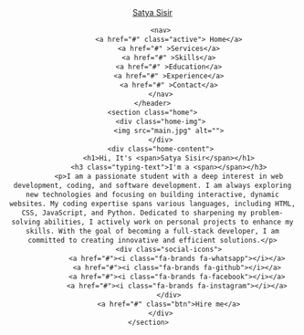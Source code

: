 <!DOCTYPE html>
<html lang="en">
    
<head>
    <meta charset="UTF-8">
    <meta name="viewport" content="width=device-width, initial-scale=1.0">
    <link rel="stylesheet" href="https://cdnjs.cloudflare.com/ajax/libs/font-awesome/6.5.2/css/all.min.css">
    <link rel="stylesheet" href="style.css">
    <title>Portfolio Website</title>
</head>
<body>
    <header>
        <a href="#" class="logo">Satya Sisir</a>

        <nav>
            <a href="#" class="active"> Home</a>
            <a href="#" >Services</a>
            <a href="#" >Skills</a>
            <a href="#" >Education</a>
            <a href="#" >Experience</a>
            <a href="#" >Contact</a>
        </nav>
    </header>
    <section class="home">
        <div class="home-img">
            <img src="main.jpg" alt="">
        </div>
        <div class="home-content">
            <h1>Hi, It's <span>Satya Sisir</span></h1>
            <h3 class="typing-text">I'm a <span></span></h3>
            <p>I am a passionate student with a deep interest in web development, coding, and software development. I am always exploring new technologies and focusing on building interactive, dynamic websites. My coding expertise spans various languages, including HTML, CSS, JavaScript, and Python. Dedicated to sharpening my problem-solving abilities, I actively work on personal projects to enhance my skills. With the goal of becoming a full-stack developer, I am committed to creating innovative and efficient solutions.</p>
            <div class="social-icons">
                <a href="#"><i class="fa-brands fa-whatsapp"></i></a>
                <a href="#"><i class="fa-brands fa-github"></i></a>
                <a href="#"><i class="fa-brands fa-facebook"></i></a>
                <a href="#"><i class="fa-brands fa-instagram"></i></a>
            </div>
            <a href="#" class="btn">Hire me</a>
        </div>
    </section>  
</body>
</html>
